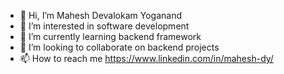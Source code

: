 - 👋 Hi, I’m Mahesh Devalokam Yoganand
- 👀 I’m interested in software development
- 🌱 I’m currently learning backend framework
- 💞️ I’m looking to collaborate on backend projects
- 📫 How to reach me https://www.linkedin.com/in/mahesh-dy/

<!---
MaheshDY/MaheshDY is a ✨ special ✨ repository because its `README.md` (this file) appears on your GitHub profile.
You can click the Preview link to take a look at your changes.
--->
